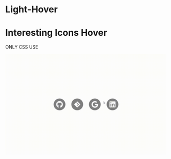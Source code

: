 # Light-Hover

<h1>Interesting Icons Hover</h1>

<p>ONLY CSS USE</p>

![](./2024-07-13%2011-32-11.gif)